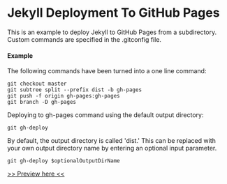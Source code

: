 # Jekyll Deployment To GitHub Pages

This is an example to deploy Jekyll to GitHub Pages from a subdirectory. Custom commands are specified in the .gitconfig file.

#### Example
The following commands have been turned into a one line command:
```
git checkout master
git subtree split --prefix dist -b gh-pages
git push -f origin gh-pages:gh-pages
git branch -D gh-pages
```

Deploying to gh-pages command using the default output directory:
```
git gh-deploy
```
By default, the output directory is called 'dist.' This can be replaced with your own output directory name by entering an optional input parameter.
```
git gh-deploy $optionalOutputDirName
```

<a href='https://ibahena.github.io/jekyll-deploy/'>>> Preview here <<</a>
